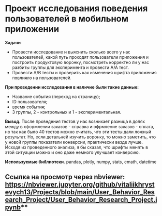 # Проект исследования поведения пользователей в мобильном приложении  

**Задачи**  
- Провести исследование и выяснить сколько всего у нас пользователей, какой путь проходят пользователи приложения и построить продуктовую воронку, посмотреть корректно ли у нас разбиты группы для эксперимента и провести А/А тест.  
- Провести А/В тесты и проверить как изменения шрифта приложения повлияло на пользователей.  

**При проведении исследования в наличие были такие данные:**  

- Название события (переход на страницу);  
- ID пользователя;  
- время события;  
- 3 группы, 2 - контрольных и 1 - экспериментальная. 

**Вывод**. 
После проведения тестов у нас возникает разница в долях между в оформлении заказов - справка и офрмление заказов - оплата, но так как было 40 тестов можно считать, что эти тесты дали ложный результат. Но, если детальней изучить воронку, то можно заметить, что у новой группы показатели конверсии, практически везде лучше. Исходя из проведенного анализа, я бы сказал, что шрифты менять в этой ситуации можно и оно даже немного улучшает конверсию.

**Используемые библиотеки**. 
pandas, plotly, numpy, stats, cmath, datetime

## Ссылка на просмотр через nbviewer: https://nbviewer.jupyter.org/github/vitaliikhrystevych13/Projects/blob/main/User_Behavior_Research_Project/User_Behavior_Research_Project.ipynb**  

